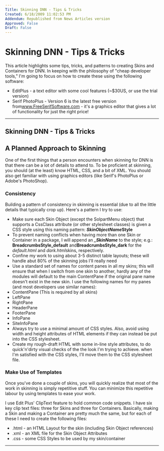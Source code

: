 ```yaml
---
Title: Skinning DNN - Tips & Tricks
Created: 6/18/2009 11:02:53 PM
Addendum: Republished from News Articles version
Approved: False
Draft: False
---
```

# Skinning DNN - Tips & Tricks


This article highlights some tips, tricks, and patterns to creating Skins and Containers for DNN. In keeping with the philosophy of "cheap developer tools," I'm going to focus on how to create these using the following software:


- EditPlus - a text editor with some cool features (~$30US, or use the trial version)
- Serif PhotoPlus - Version 6 is the latest free version from[<u>www.FreeSerifSoftware.com</u>](http://www.freeserifsoftware.com/) - it's a graphics editor that gives a lot of functionality for just the right price!


---

## Skinning DNN - Tips & Tricks

## A Planned Approach to Skinning


One of the first things that a person encounters when skinning for DNN is that there can be a lot of details to attend to. To be proficient at skinning, you should (at the least) know HTML, CSS, and a bit of XML. You should also get familiar with using graphics editors (like Serif's PhotoPlus or Adobe's PhotoShop).


### Consistency


Building a pattern of consistency in skinning is essential (due to all the little details that typically crop up). Here's a pattern I try to use:


- Make sure each Skin Object (except the SolpartMenu object) that supports a CssClass attribute (or other stylesheet classes) is given a CSS style using this naming pattern: ***SkinObjectName*Style**
 - To prevent naming conflicts when having more than one Skin or Container in a package, I will append an ***\_SkinName*** to the style; e.g.: **BreadcrumbsStyle\_default** and**BreadcrumbsStyle\_dark** for the *default.html* and *dark.html*skins, respectively.
- Confine my work to using about 3-5 distinct table layouts; these will handle abut 80% of the skinning jobs I'll really need
- Use a standard set of names for content panes in all my skins; this will ensure that when I switch from one skin to another, hardly any of the modules will default to the main ContentPane if the original pane name doesn't exist in the new skin. I use the following names for my panes (and most developers use similar names):      
 - ContentPane (This is required by all skins)
 - LeftPane
 - RightPane
 - HeaderPane
 - FooterPane
 - InfoPane
 - SiteInfoPane
- Always try to use a minimal amount of CSS styles. Also, avoid using width and height attributes of HTML elements if they can instead be put into the CSS stylesheet.
- Create my rough-draft HTML with some in-line style attributes, to do quick'n'dirty visual checks of the the look I'm trying to achieve. when I'm satisfied with the CSS styles, I'll move them to the CSS stylesheet file.


### Make Use of Templates


Once you've done a couple of skins, you will quickly realize that most of the work in skinning is simply repetitive stuff. You can minimize this repetitive labour by using templates to ease your work.



I use Edit Plus' ClipText feature to hold common code snippets. I have six key clip text files: three for Skins and three for Containers. Basically, making a Skin and making a Container are pretty much the same, but for each of these I need to create the following files:


- .html - an HTML Layout for the skin (including Skin Object references)
- .xml - an XML file for the Skin Object Attributes
- .css - some CSS Styles to be used by my skin/container


<script src="/DesktopModules/itcMetaPost/js/mg.js" type="text/javascript"></script>


---

